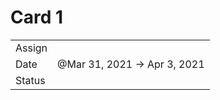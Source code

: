 Card 1
======

<table><tbody><tr class="odd"><td>Assign</td><td></td></tr><tr class="even"><td>Date</td><td>@Mar 31, 2021 → Apr 3, 2021</td></tr><tr class="odd"><td>Status</td><td></td></tr></tbody></table>
